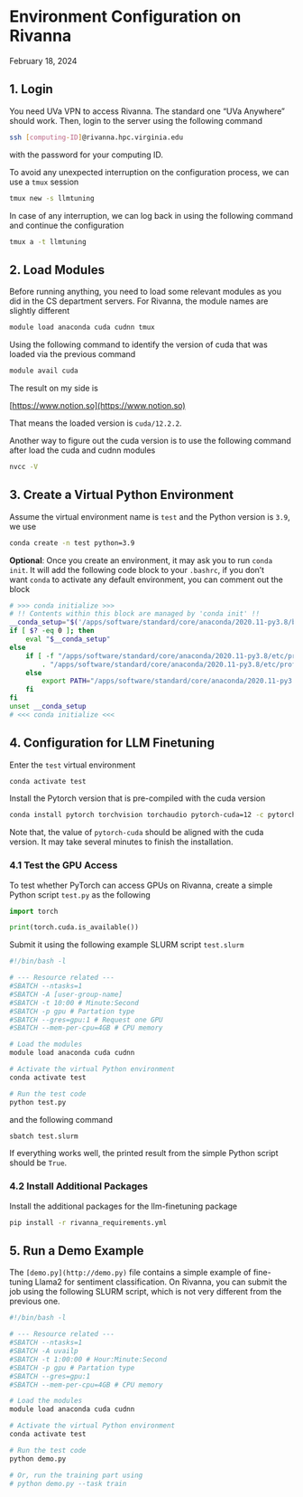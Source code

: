 # Environment Configuration on Rivanna

February 18, 2024 

## 1. Login

You need UVa VPN to access Rivanna. The standard one “UVa Anywhere” should work. Then, login to the server using the following command

```bash
ssh [computing-ID]@rivanna.hpc.virginia.edu

```

with the password for your computing ID. 

To avoid any unexpected interruption on the configuration process, we can use a `tmux` session

```bash
tmux new -s llmtuning 
```

In case of any interruption, we can log back in using the following command and continue the configuration

```bash
tmux a -t llmtuning
```

## 2. Load Modules

Before running anything, you need to load some relevant modules as you did in the CS department servers. For Rivanna, the module names are slightly different

```bash
module load anaconda cuda cudnn tmux
```

Using the following command to identify the version of cuda that was loaded via the previous command

```bash
module avail cuda
```

The result on my side is 

[https://www.notion.so](https://www.notion.so)

That means the loaded version is `cuda/12.2.2`.  

Another way to figure out the cuda version is to use the following command after load the cuda and cudnn modules

```bash
nvcc -V
```

## 3. Create a Virtual Python Environment

Assume the virtual environment name is `test` and the Python version is `3.9`, we use 

```bash
conda create -n test python=3.9
```

**Optional**: Once you create an environment, it may ask you to run `conda init`. It will add the following code block to your `.bashrc`, if you don’t want `conda` to activate any default environment, you can comment out the block

```bash
# >>> conda initialize >>>
# !! Contents within this block are managed by 'conda init' !!
__conda_setup="$('/apps/software/standard/core/anaconda/2020.11-py3.8/bin/conda' 'shell.bash' 'hook' 2> /dev/null)"
if [ $? -eq 0 ]; then
    eval "$__conda_setup"
else
    if [ -f "/apps/software/standard/core/anaconda/2020.11-py3.8/etc/profile.d/conda.sh" ]; then
        . "/apps/software/standard/core/anaconda/2020.11-py3.8/etc/profile.d/conda.sh"
    else
        export PATH="/apps/software/standard/core/anaconda/2020.11-py3.8/bin:$PATH"
    fi
fi
unset __conda_setup
# <<< conda initialize <<<
```

## 4. Configuration for LLM Finetuning

Enter the `test` virtual environment

```bash
conda activate test
```

Install the Pytorch version that is pre-compiled with the cuda version

```bash
conda install pytorch torchvision torchaudio pytorch-cuda=12 -c pytorch -c nvidia
```

Note that, the value of `pytorch-cuda` should be aligned with the cuda version. It may take several minutes to finish the installation. 

### 4.1 Test the GPU Access

To test whether PyTorch can access GPUs on Rivanna, create a simple Python script `test.py` as the following 

```python
import torch

print(torch.cuda.is_available())
```

Submit it using the following example SLURM script `test.slurm`

```bash
#!/bin/bash -l                         

# --- Resource related ---             
#SBATCH --ntasks=1                     
#SBATCH -A [user-group-name]                      
#SBATCH -t 10:00 # Minute:Second
#SBATCH -p gpu # Partation type
#SBATCH --gres=gpu:1 # Request one GPU
#SBATCH --mem-per-cpu=4GB # CPU memory

# Load the modules
module load anaconda cuda cudnn

# Activate the virtual Python environment
conda activate test

# Run the test code
python test.py
```

and the following command

```bash
sbatch test.slurm
```

If everything works well, the printed result from the simple Python script should be `True`. 

### 4.2 Install Additional Packages

Install the additional packages for the llm-finetuning package

```bash
pip install -r rivanna_requirements.yml
```

## 5. Run a Demo Example

The `[demo.py](http://demo.py)` file contains a simple example of fine-tuning Llama2 for sentiment classification. On Rivanna, you can submit the job using the following SLURM script, which is not very different from the previous one. 

```bash
#!/bin/bash -l                                                                                                                                              

# --- Resource related ---                                                                                                                                  
#SBATCH --ntasks=1                                                                                                                                          
#SBATCH -A uvailp                                                                                                                                           
#SBATCH -t 1:00:00 # Hour:Minute:Second                                                                                                                       
#SBATCH -p gpu # Partation type                                                                                                                             
#SBATCH --gres=gpu:1                                                                                                                                        
#SBATCH --mem-per-cpu=4GB # CPU memory                                                                                                                      

# Load the modules                                                                                                                                          
module load anaconda cuda cudnn

# Activate the virtual Python environment                                                                                                                   
conda activate test

# Run the test code                                                                                                                                         
python demo.py

# Or, run the training part using 
# python demo.py --task train
```
